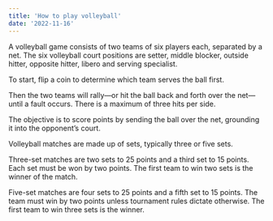 ```yaml
---
title: 'How to play volleyball'
date: '2022-11-16'
---
```


A volleyball game consists of two teams of six players each, separated by a net. The six volleyball court positions are setter, middle blocker, outside hitter, opposite hitter, libero and serving specialist.

To start, flip a coin to determine which team serves the ball first.

Then the two teams will rally—or hit the ball back and forth over the net—until a fault occurs. There is a maximum of three hits per side.

The objective is to score points by sending the ball over the net, grounding it into the opponent’s court.

Volleyball matches are made up of sets, typically three or five sets.

Three-set matches are two sets to 25 points and a third set to 15 points. Each set must be won by two points. The first team to win two sets is the winner of the match.

Five-set matches are four sets to 25 points and a fifth set to 15 points. The team must win by two points unless tournament rules dictate otherwise. The first team to win three sets is the winner.

